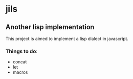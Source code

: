 # jils
## Another lisp implementation

This project is aimed to implement a lisp dialect in javascript. 

### Things to do:
* concat
* let
* macros
